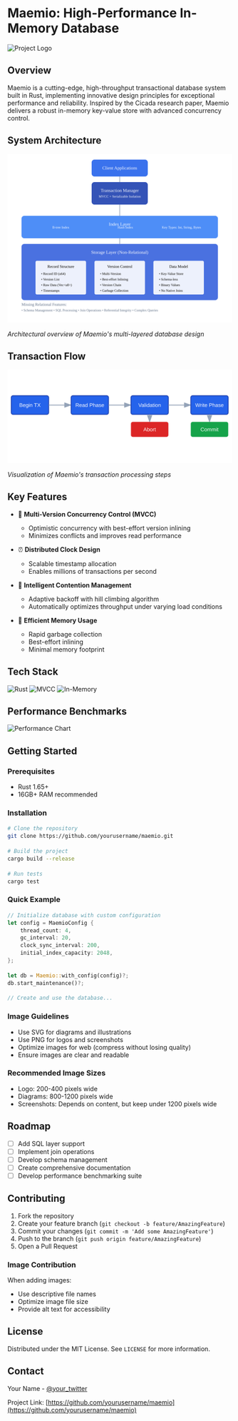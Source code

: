 # Maemio: High-Performance In-Memory Database

![Project Logo](images/logo.png)

## Overview

Maemio is a cutting-edge, high-throughput transactional database system built in Rust, implementing innovative design principles for exceptional performance and reliability. Inspired by the Cicada research paper, Maemio delivers a robust in-memory key-value store with advanced concurrency control.

## System Architecture

![System Architecture](images/architecture.svg)

*Architectural overview of Maemio's multi-layered database design*

## Transaction Flow

![Transaction Flow](images/transaction-flow.svg)

*Visualization of Maemio's transaction processing steps*

## Key Features

- 🚀 **Multi-Version Concurrency Control (MVCC)**
  - Optimistic concurrency with best-effort version inlining
  - Minimizes conflicts and improves read performance

- ⏰ **Distributed Clock Design**
  - Scalable timestamp allocation
  - Enables millions of transactions per second

- 🔄 **Intelligent Contention Management**
  - Adaptive backoff with hill climbing algorithm
  - Automatically optimizes throughput under varying load conditions

- 💾 **Efficient Memory Usage**
  - Rapid garbage collection
  - Best-effort inlining
  - Minimal memory footprint

## Tech Stack

![Rust](https://img.shields.io/badge/Rust-000000?style=for-the-badge&logo=rust&logoColor=white)
![MVCC](https://img.shields.io/badge/MVCC-Concurrency-blue?style=for-the-badge)
![In-Memory](https://img.shields.io/badge/In--Memory-Database-green?style=for-the-badge)

## Performance Benchmarks

![Performance Chart](images/performance-benchmark.png)

## Getting Started

### Prerequisites

- Rust 1.65+ 
- 16GB+ RAM recommended

### Installation

```bash
# Clone the repository
git clone https://github.com/yourusername/maemio.git

# Build the project
cargo build --release

# Run tests
cargo test
```

### Quick Example

```rust
// Initialize database with custom configuration
let config = MaemioConfig {
    thread_count: 4,
    gc_interval: 20,
    clock_sync_interval: 200,
    initial_index_capacity: 2048,
};

let db = Maemio::with_config(config)?;
db.start_maintenance()?;

// Create and use the database...
```


### Image Guidelines

- Use SVG for diagrams and illustrations
- Use PNG for logos and screenshots
- Optimize images for web (compress without losing quality)
- Ensure images are clear and readable

### Recommended Image Sizes

- Logo: 200-400 pixels wide
- Diagrams: 800-1200 pixels wide
- Screenshots: Depends on content, but keep under 1200 pixels wide

## Roadmap

- [ ] Add SQL layer support
- [ ] Implement join operations
- [ ] Develop schema management
- [ ] Create comprehensive documentation
- [ ] Develop performance benchmarking suite

## Contributing

1. Fork the repository
2. Create your feature branch (`git checkout -b feature/AmazingFeature`)
3. Commit your changes (`git commit -m 'Add some AmazingFeature'`)
4. Push to the branch (`git push origin feature/AmazingFeature`)
5. Open a Pull Request

### Image Contribution

When adding images:
- Use descriptive file names
- Optimize image file size
- Provide alt text for accessibility

## License

Distributed under the MIT License. See `LICENSE` for more information.

## Contact

Your Name - [@your_twitter](https://twitter.com/your_twitter)

Project Link: [https://github.com/yourusername/maemio](https://github.com/yourusername/maemio)
